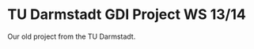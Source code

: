 TU Darmstadt GDI Project WS 13/14
=================================

Our old project from the TU Darmstadt.